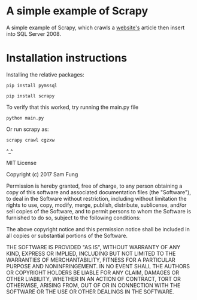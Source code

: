 # A simple example of Scrapy

A simple example of Scrapy, which crawls a [website's](http://cgzx.org.cn) article then insert into SQL Server 2008.

# Installation instructions

Installing the relative packages:	

	pip install pymssql

	pip install scrapy


To verify that this worked, try running the main.py file

	python main.py

Or run scrapy as:

	scrapy crawl cgzxw

^_^


MIT License

Copyright (c) 2017 Sam Fung

Permission is hereby granted, free of charge, to any person obtaining a copy
of this software and associated documentation files (the "Software"), to deal
in the Software without restriction, including without limitation the rights
to use, copy, modify, merge, publish, distribute, sublicense, and/or sell
copies of the Software, and to permit persons to whom the Software is
furnished to do so, subject to the following conditions:

The above copyright notice and this permission notice shall be included in all
copies or substantial portions of the Software.

THE SOFTWARE IS PROVIDED "AS IS", WITHOUT WARRANTY OF ANY KIND, EXPRESS OR
IMPLIED, INCLUDING BUT NOT LIMITED TO THE WARRANTIES OF MERCHANTABILITY,
FITNESS FOR A PARTICULAR PURPOSE AND NONINFRINGEMENT. IN NO EVENT SHALL THE
AUTHORS OR COPYRIGHT HOLDERS BE LIABLE FOR ANY CLAIM, DAMAGES OR OTHER
LIABILITY, WHETHER IN AN ACTION OF CONTRACT, TORT OR OTHERWISE, ARISING FROM,
OUT OF OR IN CONNECTION WITH THE SOFTWARE OR THE USE OR OTHER DEALINGS IN THE
SOFTWARE.
